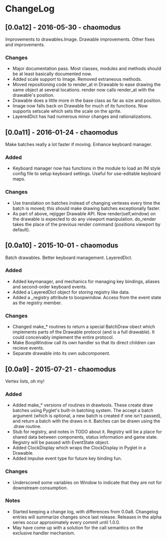 # ChangeLog

## [0.0a12] - 2016-05-30 - chaomodus

Improvements to drawables.Image. Drawable improvements. Other fixes and improvements.

### Changes
- Major documentation pass. Most classes, modules and methods should be
  at least basically documented now.
- Added scale support to Image. Removed extraneous methods.
- Moved repositioning code to render_at in Drawable to ease drawing the
  same object at several locations. render now calls render_at with
  the drawable's position.
- Drawable does a little more in the base class as far as size and position.
- Image now falls back on Drawable for much of its functions. Now supports
  setscale which sets the scale on the sprite.
- LayeredDict has had numerous minor changes and rationalizations.

## [0.0a11] - 2016-01-24 - chaomodus

Make batches really a lot faster if moving. Enhance keyboard manager.

### Added
- Keyboard manager now has functions in the module to load an INI style config
  file to setup keyboard settings. Useful for use-editable keyboard maps.

### Changes
- Use translation on batches instead of changing vertexes every time the batch is moved;
  this should make drawing batches exceptionally faster.
- As part of above, rejigger Drawable API. Now render(self,window) on the drawable is
  expected to do any viewport manipulation. do_render takes the place of the previous
  render command (positions viewport by default).

## [0.0a10] - 2015-10-01 - chaomodus

Batch drawables. Better keyboard management. LayeredDict.

### Added
- Added keymanager, and mechanics for managing key bindings, aliases and
  second-order keyboard events.
- Added a LayeredDict object for storing registry like data.
- Added a _registry attribute to boopwindow. Access from the event state as the
  registry member.

### Changes
- Changed make_* routines to return a special BatchDraw obect which implements
  parts of the Drawable protocol (and is a full drawable). It could conceivably
  implement the entire protocol.
- Make BoopWindow call its own handler so that its direct children can recieve events.
- Separate drawable into its own subcomponent.


## [0.0a9] - 2015-07-21 - chaomodus

Vertex lists, oh my!

### Added
- Added make_* versions of routines in drawtools. These create draw batches
  using Pyglet's built-in batching system. The accept a batch argument (which
  is optional, a new batch is created if one isn't passed), and return a batch
  with the draws in it. Batches can be drawn using the .draw routine.
- Stub for registry, and notes in TODO about it. Registry will be a place for
  shared data between components, status information and game state. Registry
  will be passed with EventState object.
- Added ClockDisplay which wraps the ClockDisplay in Pyglet in a Drawable.
- Added impulse event type for future key binding fun.

### Changes
- Underscored some variables on Window to indicate that they are not for downstream
  consumption.

### Notes
- Started keeping a change log, with differences from 0.0a8. Changelog entries
  will summarize changes since last release. Releases in the alpha series occur
  approximately every commit until 1.0.0.
- May have come up with a solution for the call semantics on the exclusive handler
  mechanism.
